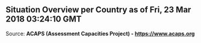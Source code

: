 ## Situation Overview per Country as of Fri, 23 Mar 2018 03:24:10 GMT

Source: **ACAPS (Assessment Capacities Project) - https://www.acaps.org**